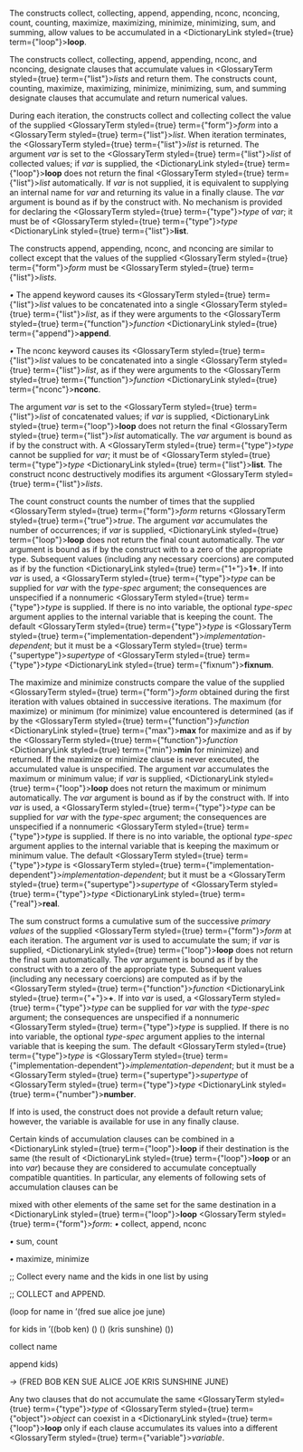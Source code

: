  



The constructs collect, collecting, append, appending, nconc, nconcing, count, counting, maximize, maximizing, minimize, minimizing, sum, and summing, allow values to be accumulated in a <DictionaryLink styled={true} term={"loop"}><b>loop</b></DictionaryLink>. 



The constructs collect, collecting, append, appending, nconc, and nconcing, designate clauses that accumulate values in <GlossaryTerm styled={true} term={"list"}><i>lists</i></GlossaryTerm> and return them. The constructs count, counting, maximize, maximizing, minimize, minimizing, sum, and summing designate clauses that accumulate and return numerical values. 



During each iteration, the constructs collect and collecting collect the value of the supplied <GlossaryTerm styled={true} term={"form"}><i>form</i></GlossaryTerm> into a <GlossaryTerm styled={true} term={"list"}><i>list</i></GlossaryTerm>. When iteration terminates, the <GlossaryTerm styled={true} term={"list"}><i>list</i></GlossaryTerm> is returned. The argument *var* is set to the <GlossaryTerm styled={true} term={"list"}><i>list</i></GlossaryTerm> of collected values; if *var* is supplied, the <DictionaryLink styled={true} term={"loop"}><b>loop</b></DictionaryLink> does not return the final <GlossaryTerm styled={true} term={"list"}><i>list</i></GlossaryTerm> automatically. If *var* is not supplied, it is equivalent to supplying an internal name for *var* and returning its value in a finally clause. The *var* argument is bound as if by the construct with. No mechanism is provided for declaring the <GlossaryTerm styled={true} term={"type"}><i>type</i></GlossaryTerm> of *var*; it must be of <GlossaryTerm styled={true} term={"type"}><i>type</i></GlossaryTerm> <DictionaryLink styled={true} term={"list"}><b>list</b></DictionaryLink>. 



The constructs append, appending, nconc, and nconcing are similar to collect except that the values of the supplied <GlossaryTerm styled={true} term={"form"}><i>form</i></GlossaryTerm> must be <GlossaryTerm styled={true} term={"list"}><i>lists</i></GlossaryTerm>. 







 



 



*•* The append keyword causes its <GlossaryTerm styled={true} term={"list"}><i>list</i></GlossaryTerm> values to be concatenated into a single <GlossaryTerm styled={true} term={"list"}><i>list</i></GlossaryTerm>, as if they were arguments to the <GlossaryTerm styled={true} term={"function"}><i>function</i></GlossaryTerm> <DictionaryLink styled={true} term={"append"}><b>append</b></DictionaryLink>. 



*•* The nconc keyword causes its <GlossaryTerm styled={true} term={"list"}><i>list</i></GlossaryTerm> values to be concatenated into a single <GlossaryTerm styled={true} term={"list"}><i>list</i></GlossaryTerm>, as if they were arguments to the <GlossaryTerm styled={true} term={"function"}><i>function</i></GlossaryTerm> <DictionaryLink styled={true} term={"nconc"}><b>nconc</b></DictionaryLink>. 



The argument *var* is set to the <GlossaryTerm styled={true} term={"list"}><i>list</i></GlossaryTerm> of concatenated values; if *var* is supplied, <DictionaryLink styled={true} term={"loop"}><b>loop</b></DictionaryLink> does not return the final <GlossaryTerm styled={true} term={"list"}><i>list</i></GlossaryTerm> automatically. The *var* argument is bound as if by the construct with. A <GlossaryTerm styled={true} term={"type"}><i>type</i></GlossaryTerm> cannot be supplied for *var*; it must be of <GlossaryTerm styled={true} term={"type"}><i>type</i></GlossaryTerm> <DictionaryLink styled={true} term={"list"}><b>list</b></DictionaryLink>. The construct nconc destructively modifies its argument <GlossaryTerm styled={true} term={"list"}><i>lists</i></GlossaryTerm>. 



The count construct counts the number of times that the supplied <GlossaryTerm styled={true} term={"form"}><i>form</i></GlossaryTerm> returns <GlossaryTerm styled={true} term={"true"}><i>true</i></GlossaryTerm>. The argument *var* accumulates the number of occurrences; if *var* is supplied, <DictionaryLink styled={true} term={"loop"}><b>loop</b></DictionaryLink> does not return the final count automatically. The *var* argument is bound as if by the construct with to a zero of the appropriate type. Subsequent values (including any necessary coercions) are computed as if by the function <DictionaryLink styled={true} term={"1+"}><b>1+</b></DictionaryLink>. If into *var* is used, a <GlossaryTerm styled={true} term={"type"}><i>type</i></GlossaryTerm> can be supplied for *var* with the *type-spec* argument; the consequences are unspecified if a nonnumeric <GlossaryTerm styled={true} term={"type"}><i>type</i></GlossaryTerm> is supplied. If there is no into variable, the optional *type-spec* argument applies to the internal variable that is keeping the count. The default <GlossaryTerm styled={true} term={"type"}><i>type</i></GlossaryTerm> is <GlossaryTerm styled={true} term={"implementation-dependent"}><i>implementation-dependent</i></GlossaryTerm>; but it must be a <GlossaryTerm styled={true} term={"supertype"}><i>supertype</i></GlossaryTerm> of <GlossaryTerm styled={true} term={"type"}><i>type</i></GlossaryTerm> <DictionaryLink styled={true} term={"fixnum"}><b>fixnum</b></DictionaryLink>. 



The maximize and minimize constructs compare the value of the supplied <GlossaryTerm styled={true} term={"form"}><i>form</i></GlossaryTerm> obtained during the first iteration with values obtained in successive iterations. The maximum (for maximize) or minimum (for minimize) value encountered is determined (as if by the <GlossaryTerm styled={true} term={"function"}><i>function</i></GlossaryTerm> <DictionaryLink styled={true} term={"max"}><b>max</b></DictionaryLink> for maximize and as if by the <GlossaryTerm styled={true} term={"function"}><i>function</i></GlossaryTerm> <DictionaryLink styled={true} term={"min"}><b>min</b></DictionaryLink> for minimize) and returned. If the maximize or minimize clause is never executed, the accumulated value is unspecified. The argument *var* accumulates the maximum or minimum value; if *var* is supplied, <DictionaryLink styled={true} term={"loop"}><b>loop</b></DictionaryLink> does not return the maximum or minimum automatically. The *var* argument is bound as if by the construct with. If into *var* is used, a <GlossaryTerm styled={true} term={"type"}><i>type</i></GlossaryTerm> can be supplied for *var* with the *type-spec* argument; the consequences are unspecified if a nonnumeric <GlossaryTerm styled={true} term={"type"}><i>type</i></GlossaryTerm> is supplied. If there is no into variable, the optional *type-spec* argument applies to the internal variable that is keeping the maximum or minimum value. The default <GlossaryTerm styled={true} term={"type"}><i>type</i></GlossaryTerm> is <GlossaryTerm styled={true} term={"implementation-dependent"}><i>implementation-dependent</i></GlossaryTerm>; but it must be a <GlossaryTerm styled={true} term={"supertype"}><i>supertype</i></GlossaryTerm> of <GlossaryTerm styled={true} term={"type"}><i>type</i></GlossaryTerm> <DictionaryLink styled={true} term={"real"}><b>real</b></DictionaryLink>. 



The sum construct forms a cumulative sum of the successive *primary values* of the supplied <GlossaryTerm styled={true} term={"form"}><i>form</i></GlossaryTerm> at each iteration. The argument *var* is used to accumulate the sum; if *var* is supplied, <DictionaryLink styled={true} term={"loop"}><b>loop</b></DictionaryLink> does not return the final sum automatically. The *var* argument is bound as if by the construct with to a zero of the appropriate type. Subsequent values (including any necessary coercions) are computed as if by the <GlossaryTerm styled={true} term={"function"}><i>function</i></GlossaryTerm> <DictionaryLink styled={true} term={"+"}><b>+</b></DictionaryLink>. If into *var* is used, a <GlossaryTerm styled={true} term={"type"}><i>type</i></GlossaryTerm> can be supplied for *var* with the *type-spec* argument; the consequences are unspecified if a nonnumeric <GlossaryTerm styled={true} term={"type"}><i>type</i></GlossaryTerm> is supplied. If there is no into variable, the optional *type-spec* argument applies to the internal variable that is keeping the sum. The default <GlossaryTerm styled={true} term={"type"}><i>type</i></GlossaryTerm> is <GlossaryTerm styled={true} term={"implementation-dependent"}><i>implementation-dependent</i></GlossaryTerm>; but it must be a <GlossaryTerm styled={true} term={"supertype"}><i>supertype</i></GlossaryTerm> of <GlossaryTerm styled={true} term={"type"}><i>type</i></GlossaryTerm> <DictionaryLink styled={true} term={"number"}><b>number</b></DictionaryLink>. 



If into is used, the construct does not provide a default return value; however, the variable is available for use in any finally clause. 



Certain kinds of accumulation clauses can be combined in a <DictionaryLink styled={true} term={"loop"}><b>loop</b></DictionaryLink> if their destination is the same (the result of <DictionaryLink styled={true} term={"loop"}><b>loop</b></DictionaryLink> or an into *var*) because they are considered to accumulate conceptually compatible quantities. In particular, any elements of following sets of accumulation clauses can be 







 



 



mixed with other elements of the same set for the same destination in a <DictionaryLink styled={true} term={"loop"}><b>loop</b></DictionaryLink> <GlossaryTerm styled={true} term={"form"}><i>form</i></GlossaryTerm>: *•* collect, append, nconc 



*•* sum, count 



*•* maximize, minimize 



;; Collect every name and the kids in one list by using 



;; COLLECT and APPEND. 



(loop for name in ’(fred sue alice joe june) 



for kids in ’((bob ken) () () (kris sunshine) ()) 



collect name 



append kids) 



*→* (FRED BOB KEN SUE ALICE JOE KRIS SUNSHINE JUNE) 



Any two clauses that do not accumulate the same <GlossaryTerm styled={true} term={"type"}><i>type</i></GlossaryTerm> of <GlossaryTerm styled={true} term={"object"}><i>object</i></GlossaryTerm> can coexist in a <DictionaryLink styled={true} term={"loop"}><b>loop</b></DictionaryLink> only if each clause accumulates its values into a different <GlossaryTerm styled={true} term={"variable"}><i>variable</i></GlossaryTerm>. 



